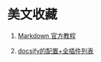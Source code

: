 # 美文收藏

1. [Markdown 官方教程](https://markdown.com.cn/)

2. [docsify的配置+全插件列表](https://cloud.tencent.com/developer/article/2177009)
